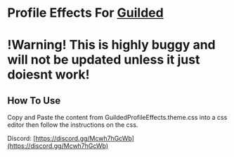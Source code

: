 # Profile Effects For [Guilded](https://www.guilded.gg/)

# !Warning! This is highly buggy and will not be updated unless it just doiesnt work!

## How To Use

Copy and Paste the content from GuildedProfileEffects.theme.css into a css editor then follow the instructions on the css.

Discord: [https://discord.gg/Mcwh7hGcWb](https://discord.gg/Mcwh7hGcWb)
